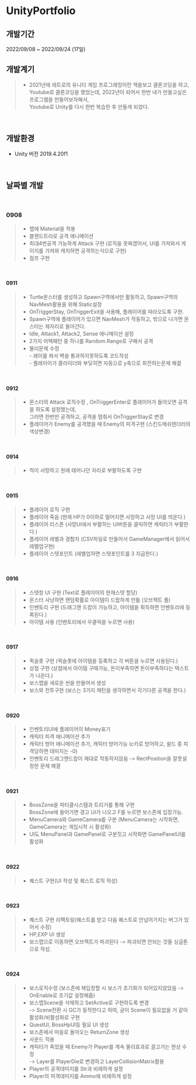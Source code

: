 # UnityPortfolio

## 개발기간
2022/09/08 ~ 2022/09/24 (17일)
<br/>

## 개발계기
> - 2021년에 레트로의 유니티 게임 프로그래밍이란 책을보고 클론코딩을 하고,<br/> 
Youtube로 클론코딩을 했었는데, 2022년이 되어서 한번 내가 만들고싶은 프로그램을 만들어보자해서, <br/>
Youtube로 Unity를 다시 한번 복습한 후 만들게 되었다.
<br/>

## 개발환경
- Unity 버전 2019.4.20f1
<br/>

## 날짜별 개발

<br/>

### 0908 
> - 맵에 Material을 적용
> - 블렌드트리로 공격 애니메이션
> - 최대4번공격 가능하게 Attack 구현 (로직을 못짜겠어서, UI를 가져와서 게이지를 가져와 캐치하면 공격하는식으로 구현)
> - 점프 구현
<br/>

#### 0911
> - Turtle몬스터를 생성하고 Spawn구역에서만 활동하고, Spawn구역의 NavMesh활용을 위해 Static설정
> - OnTriggerStay, OnTriggerExit을 사용해, 플레이어를 따라오도록 구현.
> - Spawn구역에 플레이어가 있으면 NavMesh가 작동하고, 밖으로 나가면 몬스터는 제자리로 돌아간다.
> - Idle, Attack1, Attack2, Sense 애니메이션 설정
> - 2가지 어택패턴 중 하나를 Random.Range로 구해서 공격
> - 물리문제 수정<br/>
     - 레이를 쏴서 벽을 통과하지못하도록 코드작성<br/>
     - 플레이어가 콜라이더와 부딪히면 자동으로 y축으로 회전하는문제 해결
<br/>

#### 0912
> - 몬스터의 Attack 로직수정 , OnTriggerEnter로 플레이어가 들어오면 공격을 하도록 설정했는데,<br/>
    그러면 한번만 공격하고, 공격을 멈춰서 OnTriggerStay로 변경
> - 플레이어가 Enemy를 공격했을 때 Enemy의 피격구현 (스킨드메쉬렌더러의 색상변경)
<br/>

#### 0914
> - 적이 사망하고 원래 태어나던 자리로 부활하도록 구현
<br/>

#### 0915
> - 플레이어 로직 구현
> - 플레이어 죽음 (현재 HP가 0이하로 떨어지면 사망하고 사망 UI를 띄운다.)
> - 플레이어 리스폰 (사망UI에서 부활하는 UI버튼을 클릭하면 캐릭터가 부활한다.)
> - 플레이어 레벨과 경험치 (CSV파일로 만들어서 GameManager에서 읽어서 레벨업구현)
> - 플레이어 스텟포인트 (레벨업하면 스텟포인트를 3 지급한다.)
<br/>

#### 0916
> - 스텟창 UI 구현 (Text로 플레이어의 현재스텟 할당)
> - 몬스터 사냥하면 랜덤확률로 아이템이 드랍하게 만듦 (오브젝트 풀)
> - 인벤토리 구현 (드래그앤 드랍이 가능하고, 아이템을 획득하면 인벤토리에 등록된다.)
> - 아이템 사용 (인벤토리에서 우클릭을 누르면 사용)
<br/>

#### 0917
> - 퀵슬롯 구현 (퀵슬롯에 아이템을 등록하고 각 버튼을 누르면 사용된다.)
> - 상점 구현 (상점에서 아이템 구매가능, 돈이부족하면 돈이부족하다는 텍스트가 나온다.)
> - 보스맵을 새로운 씬을 만들어서 생성
> - 보스와 전투구현 (보스는 3가지 패턴을 생각하면서 각기다른 공격을 한다.)
<br/>

#### 0920
> - 인벤토리UI에 플레이어의 Money표기
> - 캐릭터 피격 애니메이션 추가
> - 캐릭터 방어 애니메이션 추가, 캐릭터 방어가능 (c키로 방어하고, 쉴드 중 피격당하면 데미지는 -0)
> - 인벤토리 드래그앤드랍이 제대로 작동하지않음 -> RectPosition을 잘못설정한 문제 해결
<br/>

#### 0921
> - BossZone을 파티클시스템과 트리거를 통해 구현 <br/>
    BossZone에 들어가면 경고 UI가 나오고 F를 누르면 보스존에 입장가능.
> - MenuCamera와 GameCamera를 구분 (MenuCamera는 시작화면, GameCamera는 게임시작 시 활성화)
> - UI도 MenuPanel과 GamePanel로 구분짓고 시작화면 GamePanelUI를 활성화
<br/>

#### 0922
> - 퀘스트 구현(UI 작성 및 퀘스트 로직 작성)
<br/>

#### 0923
> - 퀘스트 구현 리팩토링(퀘스트를 받고 다음 퀘스트로 안넘어가지는 버그가 있어서 수정)
> - HP,EXP UI 생성
> - 보스맵으로 이동하면 오브젝트가 파괴된다 -> 파괴되면 안되는 것들 싱글톤으로 작성.
<br/>

#### 0924
> - 보스로직수정 (보스존에 재입장할 시 보스가 초기화가 되어있지않았음 -> OnEnable로 초기값 설정해줌)
> - 보스맵Scene을 삭제하고 SetActive로 구현하도록 변경<br/>
  -> Scene전환 시 GC가 동작한다고 하여, 굳이 Scene이 필요없을 거 같아 활성화/비활성화로 구현
> - QuestUI, BossHpUI등 필요 UI 생성
> - 보스존에서 마을로 돌아오는 ReturnZone 생성
> - 사운드 적용
> - 캐릭터가 죽었을 때 Enemy가 Player를 계속 물리효과로 끌고가는 현상 수정 <br/>
-> Layer를 PlayerDie로 변경하고 LayerCollisionMatrix활용
> - Player의 공격데미지를 Str과 비례하게 설정
> - Player의 피격데미지를 Ammo에 비례하게 설정




